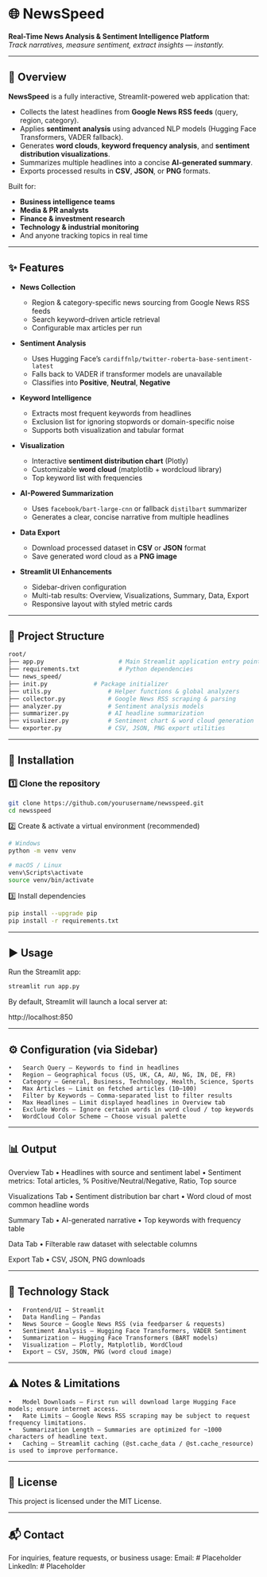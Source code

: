 # 🌐 NewsSpeed

**Real-Time News Analysis & Sentiment Intelligence Platform**  
*Track narratives, measure sentiment, extract insights — instantly.*

---

## 📌 Overview

**NewsSpeed** is a fully interactive, Streamlit-powered web application that:
- Collects the latest headlines from **Google News RSS feeds** (query, region, category).
- Applies **sentiment analysis** using advanced NLP models (Hugging Face Transformers, VADER fallback).
- Generates **word clouds**, **keyword frequency analysis**, and **sentiment distribution visualizations**.
- Summarizes multiple headlines into a concise **AI-generated summary**.
- Exports processed results in **CSV**, **JSON**, or **PNG** formats.

Built for:
- **Business intelligence teams**
- **Media & PR analysts**
- **Finance & investment research**
- **Technology & industrial monitoring**
- And anyone tracking topics in real time

---

## ✨ Features

- **News Collection**  
  - Region & category-specific news sourcing from Google News RSS feeds  
  - Search keyword–driven article retrieval  
  - Configurable max articles per run  

- **Sentiment Analysis**  
  - Uses Hugging Face’s `cardiffnlp/twitter-roberta-base-sentiment-latest`  
  - Falls back to VADER if transformer models are unavailable  
  - Classifies into **Positive**, **Neutral**, **Negative**  

- **Keyword Intelligence**  
  - Extracts most frequent keywords from headlines  
  - Exclusion list for ignoring stopwords or domain-specific noise  
  - Supports both visualization and tabular format  

- **Visualization**  
  - Interactive **sentiment distribution chart** (Plotly)  
  - Customizable **word cloud** (matplotlib + wordcloud library)  
  - Top keyword list with frequencies  

- **AI-Powered Summarization**  
  - Uses `facebook/bart-large-cnn` or fallback `distilbart` summarizer  
  - Generates a clear, concise narrative from multiple headlines  

- **Data Export**  
  - Download processed dataset in **CSV** or **JSON** format  
  - Save generated word cloud as a **PNG image**  

- **Streamlit UI Enhancements**  
  - Sidebar-driven configuration  
  - Multi-tab results: Overview, Visualizations, Summary, Data, Export  
  - Responsive layout with styled metric cards  

---

## 📂 Project Structure
```bash
root/
├── app.py                     # Main Streamlit application entry point
├── requirements.txt           # Python dependencies
└── news_speed/
├── init.py             # Package initializer
├── utils.py                # Helper functions & global analyzers
├── collector.py            # Google News RSS scraping & parsing
├── analyzer.py             # Sentiment analysis models
├── summarizer.py           # AI headline summarization
├── visualizer.py           # Sentiment chart & word cloud generation
└── exporter.py             # CSV, JSON, PNG export utilities
```

---

## 🚀 Installation

### 1️⃣ Clone the repository
```bash
git clone https://github.com/yourusername/newsspeed.git
cd newsspeed
```
2️⃣ Create & activate a virtual environment (recommended)
```bash
# Windows
python -m venv venv

# macOS / Linux
venv\Scripts\activate
source venv/bin/activate
```
3️⃣ Install dependencies
```bash
pip install --upgrade pip
pip install -r requirements.txt
```
___

## ▶️ Usage

Run the Streamlit app:
```bash
streamlit run app.py
```
By default, Streamlit will launch a local server at:

http://localhost:850

___

## ⚙️ Configuration (via Sidebar)
	•	Search Query – Keywords to find in headlines
	•	Region – Geographical focus (US, UK, CA, AU, NG, IN, DE, FR)
	•	Category – General, Business, Technology, Health, Science, Sports
	•	Max Articles – Limit on fetched articles (10–100)
	•	Filter by Keywords – Comma-separated list to filter results
	•	Max Headlines – Limit displayed headlines in Overview tab
	•	Exclude Words – Ignore certain words in word cloud / top keywords
	•	WordCloud Color Scheme – Choose visual palette

___

## 📊 Output

Overview Tab
	•	Headlines with source and sentiment label
	•	Sentiment metrics: Total articles, % Positive/Neutral/Negative, Ratio, Top source

Visualizations Tab
	•	Sentiment distribution bar chart
	•	Word cloud of most common headline words

Summary Tab
	•	AI-generated narrative
	•	Top keywords with frequency table

Data Tab
	•	Filterable raw dataset with selectable columns

Export Tab
	•	CSV, JSON, PNG downloads

___

## 🧠 Technology Stack
	•	Frontend/UI – Streamlit
	•	Data Handling – Pandas
	•	News Source – Google News RSS (via feedparser & requests)
	•	Sentiment Analysis – Hugging Face Transformers, VADER Sentiment
	•	Summarization – Hugging Face Transformers (BART models)
	•	Visualization – Plotly, Matplotlib, WordCloud
	•	Export – CSV, JSON, PNG (word cloud image)

___

## ⚠️ Notes & Limitations
	•	Model Downloads – First run will download large Hugging Face models; ensure internet access.
	•	Rate Limits – Google News RSS scraping may be subject to request frequency limitations.
	•	Summarization Length – Summaries are optimized for ~1000 characters of headline text.
	•	Caching – Streamlit caching (@st.cache_data / @st.cache_resource) is used to improve performance.

___

## 📜 License

This project is licensed under the MIT License.

___

## 📬 Contact

For inquiries, feature requests, or business usage:
Email: # Placeholder
LinkedIn: # Placeholder